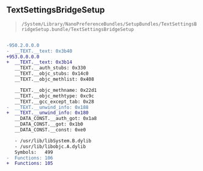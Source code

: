 ## TextSettingsBridgeSetup

> `/System/Library/NanoPreferenceBundles/SetupBundles/TextSettingsBridgeSetup.bundle/TextSettingsBridgeSetup`

```diff

-950.2.0.0.0
-  __TEXT.__text: 0x3b40
+953.0.0.0.0
+  __TEXT.__text: 0x3b14
   __TEXT.__auth_stubs: 0x330
   __TEXT.__objc_stubs: 0x14c0
   __TEXT.__objc_methlist: 0x408

   __TEXT.__objc_methname: 0x22d1
   __TEXT.__objc_methtype: 0xc9c
   __TEXT.__gcc_except_tab: 0x28
-  __TEXT.__unwind_info: 0x188
+  __TEXT.__unwind_info: 0x180
   __DATA_CONST.__auth_got: 0x1a8
   __DATA_CONST.__got: 0x1b0
   __DATA_CONST.__const: 0xe0

   - /usr/lib/libSystem.B.dylib
   - /usr/lib/libobjc.A.dylib
   Symbols:   499
-  Functions: 106
+  Functions: 105
 

```
